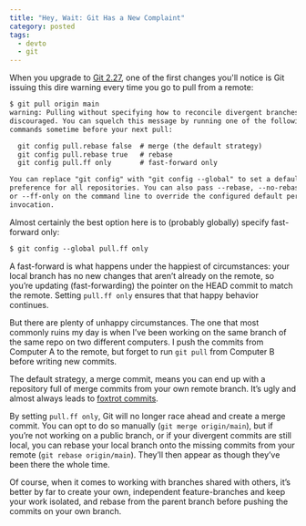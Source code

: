 ```yaml
---
title: "Hey, Wait: Git Has a New Complaint"
category: posted
tags:
  - devto
  - git
---
```


When you upgrade to
[Git 2.27](https://raw.githubusercontent.com/git/git/master/Documentation/RelNotes/2.27.0.txt), one
of the first changes you'll notice is Git issuing this dire warning every time you go to pull from a
remote:

```txt
$ git pull origin main
warning: Pulling without specifying how to reconcile divergent branches is
discouraged. You can squelch this message by running one of the following
commands sometime before your next pull:

  git config pull.rebase false  # merge (the default strategy)
  git config pull.rebase true   # rebase
  git config pull.ff only       # fast-forward only

You can replace "git config" with "git config --global" to set a default
preference for all repositories. You can also pass --rebase, --no-rebase,
or --ff-only on the command line to override the configured default per
invocation.
```

Almost certainly the best option here is to (probably globally) specify fast-forward only:

```txt
$ git config --global pull.ff only
```

A fast-forward is what happens under the happiest of circumstances: your local branch has no new
changes that aren’t already on the remote, so you’re updating (fast-forwarding) the pointer on the
HEAD commit to match the remote. Setting `pull.ff only` ensures that that happy behavior continues.

But there are plenty of unhappy circumstances. The one that most commonly ruins my day is when I’ve
been working on the same branch of the same repo on two different computers. I push the commits from
Computer A to the remote, but forget to run `git pull` from Computer B before writing new commits.

The default strategy, a merge commit, means you can end up with a repository full of merge commits
from your own remote branch. It’s ugly and almost always leads to
[foxtrot commits](https://blog.developer.atlassian.com/stop-foxtrots-now/).

By setting `pull.ff only`, Git will no longer race ahead and create a merge commit. You can opt to
do so manually (`git merge origin/main`), but if you’re not working on a public branch, or if your
divergent commits are still local, you can rebase your local branch onto the missing commits from
your remote (`git rebase origin/main`). They’ll then appear as though they’ve been there the whole
time.

Of course, when it comes to working with branches shared with others, it’s better by far to create
your own, independent feature-branches and keep your work isolated, and rebase from the parent
branch before pushing the commits on your own branch.
